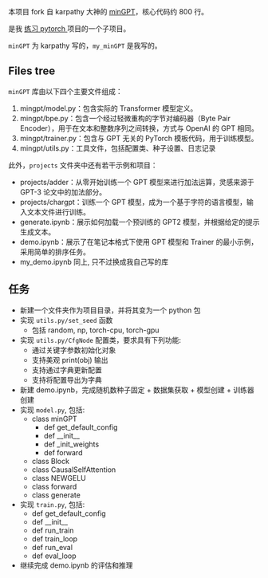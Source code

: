 本项目 fork 自 karpathy 大神的 [minGPT](https://github.com/karpathy/minGPT)，核心代码约 800 行。

是我 [练习 pytorch ](https://github.com/potatoQi/pytorch_learning) 项目的一个子项目。 

`minGPT` 为 karpathy 写的，`my_minGPT` 是我写的。

## Files tree
`minGPT` 库由以下四个主要文件组成：
1. mingpt/model.py：包含实际的 Transformer 模型定义。
2. mingpt/bpe.py：包含一个经过轻微重构的字节对编码器（Byte Pair Encoder），用于在文本和整数序列之间转换，方式与 OpenAI 的 GPT 相同。
3. mingpt/trainer.py：包含与 GPT 无关的 PyTorch 模板代码，用于训练模型。
4. mingpt/utils.py：工具文件，包括配置类、种子设置、日志记录

此外，`projects` 文件夹中还有若干示例和项目：
- projects/adder：从零开始训练一个 GPT 模型来进行加法运算，灵感来源于 GPT-3 论文中的加法部分。
- projects/chargpt：训练一个 GPT 模型，成为一个基于字符的语言模型，输入文本文件进行训练。
- generate.ipynb：展示如何加载一个预训练的 GPT2 模型，并根据给定的提示生成文本。
- demo.ipynb：展示了在笔记本格式下使用 GPT 模型和 Trainer 的最小示例，采用简单的排序任务。
- my_demo.ipynb 同上, 只不过换成我自己写的库

## 任务
- 新建一个文件夹作为项目目录，并将其变为一个 python 包
- 实现 `utils.py/set_seed` 函数
  - 包括 random, np, torch-cpu, torch-gpu
- 实现 `utils.py/CfgNode` 配置类，要求具有下列功能:
   - 通过关键字参数初始化对象
   - 支持美观 print(obj) 输出
   - 支持通过字典更新配置
   - 支持将配置导出为字典
- 新建 demo.ipynb，完成随机数种子固定 + 数据集获取 + 模型创建 + 训练器创建
- 实现 `model.py`, 包括:
  - class minGPT
    - def get_default_config
    - def \_\_init\_\_
    - def \_init\_weights
    - def forward
  - class Block
  - class CausalSelfAttention
  - class NEWGELU
  - class forward
  - class generate
- 实现 `train.py`, 包括:
  - def get_default_config
  - def \_\_init\_\_
  - def run_train
  - def train_loop
  - def run_eval
  - def eval_loop
- 继续完成 demo.ipynb 的评估和推理